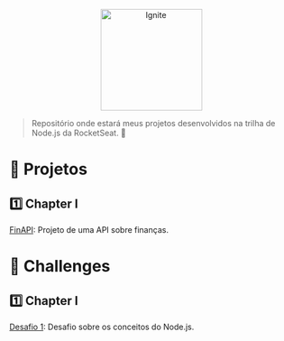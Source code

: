 <p align="center">
   <img src="https://media.discordapp.net/attachments/735602075064336529/894629504776036383/logo.png?width=211&height=229" alt="Ignite" width="180"/>
</p>

>Repositório onde estará meus projetos desenvolvidos na trilha de Node.js da RocketSeat. 🚀

# :rocket: Projetos

## :one: Chapter I

[FinAPI](https://github.com/navazl/ignite-nodejs/tree/main/FinAPI): Projeto de uma API sobre finanças.


# 👾 Challenges

## :one: Chapter I

[Desafio 1](https://github.com/navazl/ignite-nodejs-desafio-1): Desafio sobre os conceitos do Node.js.

